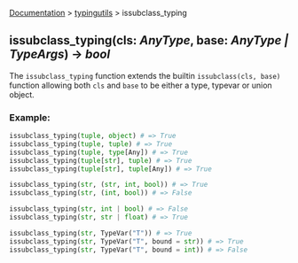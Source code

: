 [Documentation](/docs/documentation.md) > [typingutils](/docs/typingutils/typingutils.md) > issubclass_typing

## issubclass_typing(cls: _AnyType_, base: _AnyType | TypeArgs_) -> _bool_

The `issubclass_typing` function extends the builtin `issubclass(cls, base)` function allowing both `cls` and `base` to be either a type, typevar or union object.

### Example:
```python
issubclass_typing(tuple, object) # => True
issubclass_typing(tuple, tuple) # => True
issubclass_typing(tuple, type[Any]) # => True
issubclass_typing(tuple[str], tuple) # => True
issubclass_typing(tuple[str], tuple[Any]) # => True

issubclass_typing(str, (str, int, bool)) # => True
issubclass_typing(str, (int, bool)) # => False

issubclass_typing(str, int | bool) # => False
issubclass_typing(str, str | float) # => True

issubclass_typing(str, TypeVar("T")) # => True
issubclass_typing(str, TypeVar("T", bound = str)) # => True
issubclass_typing(str, TypeVar("T", bound = int)) # => False
```